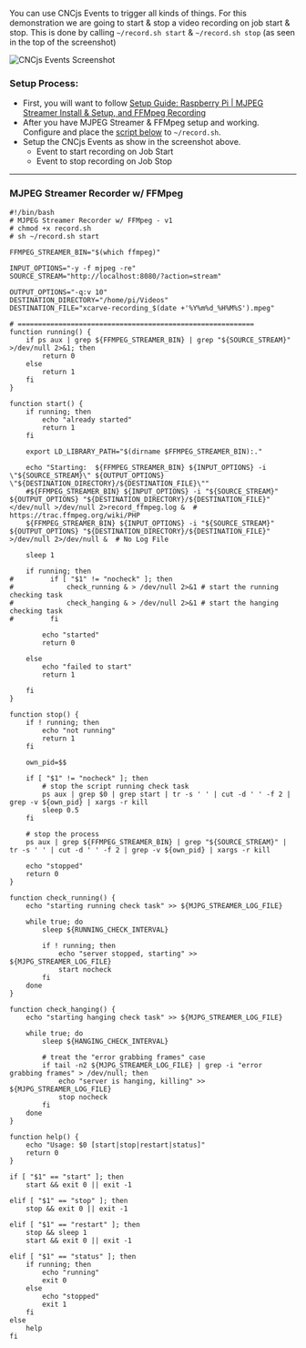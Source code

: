 You can use CNCjs Events to trigger all kinds of things.
For this demonstration we are going to start & stop a video recording on job start & stop.
This is done by calling `~/record.sh start` & `~/record.sh stop` (as seen in the top of the screenshot)

![CNCjs Events Screenshot](https://raw.githubusercontent.com/cncjs/cncjs/master/media/events.png)

### Setup Process:
* First, you will want to follow [Setup Guide: Raspberry Pi | MJPEG Streamer Install & Setup, and FFMpeg Recording](https://github.com/cncjs/cncjs/wiki/Setup-Guide:-Raspberry-Pi-%7C-MJPEG-Streamer-Install-&-Setup-&-FFMpeg-Recording)
* After you have MJPEG Streamer & FFMpeg setup and working. Configure and place the [script below](https://github.com/cncjs/cncjs/wiki/Setup-Guide:-Raspberry-Pi-%7C-Recording-Triggered-by-Events#mjpeg-streamer-recorder-w-ffmpeg) to `~/record.sh`.
* Setup the CNCjs Events as show in the screenshot above.
  * Event to start recording on Job Start
  * Event to stop recording on Job Stop

***

### MJPEG Streamer Recorder w/ FFMpeg
```
#!/bin/bash
# MJPEG Streamer Recorder w/ FFMpeg - v1
# chmod +x record.sh
# sh ~/record.sh start

FFMPEG_STREAMER_BIN="$(which ffmpeg)"

INPUT_OPTIONS="-y -f mjpeg -re"
SOURCE_STREAM="http://localhost:8080/?action=stream"

OUTPUT_OPTIONS="-q:v 10"
DESTINATION_DIRECTORY="/home/pi/Videos"
DESTINATION_FILE="xcarve-recording_$(date +'%Y%m%d_%H%M%S').mpeg"

# ==========================================================
function running() {
    if ps aux | grep ${FFMPEG_STREAMER_BIN} | grep "${SOURCE_STREAM}" >/dev/null 2>&1; then
        return 0
    else
        return 1
    fi
}

function start() {
    if running; then
        echo "already started"
        return 1
    fi

    export LD_LIBRARY_PATH="$(dirname $FFMPEG_STREAMER_BIN):."

	echo "Starting:  ${FFMPEG_STREAMER_BIN} ${INPUT_OPTIONS} -i \"${SOURCE_STREAM}\" ${OUTPUT_OPTIONS} \"${DESTINATION_DIRECTORY}/${DESTINATION_FILE}\""
	#${FFMPEG_STREAMER_BIN} ${INPUT_OPTIONS} -i "${SOURCE_STREAM}" ${OUTPUT_OPTIONS} "${DESTINATION_DIRECTORY}/${DESTINATION_FILE}"  </dev/null >/dev/null 2>record_ffmpeg.log &  # https://trac.ffmpeg.org/wiki/PHP
	${FFMPEG_STREAMER_BIN} ${INPUT_OPTIONS} -i "${SOURCE_STREAM}" ${OUTPUT_OPTIONS} "${DESTINATION_DIRECTORY}/${DESTINATION_FILE}" >/dev/null 2>/dev/null &  # No Log File

    sleep 1

    if running; then
#         if [ "$1" != "nocheck" ]; then
#             check_running & > /dev/null 2>&1 # start the running checking task
#             check_hanging & > /dev/null 2>&1 # start the hanging checking task
#         fi

        echo "started"
        return 0

    else
        echo "failed to start"
        return 1

    fi
}

function stop() {
    if ! running; then
        echo "not running"
        return 1
    fi

    own_pid=$$

    if [ "$1" != "nocheck" ]; then
        # stop the script running check task
        ps aux | grep $0 | grep start | tr -s ' ' | cut -d ' ' -f 2 | grep -v ${own_pid} | xargs -r kill
        sleep 0.5
    fi

    # stop the process
    ps aux | grep ${FFMPEG_STREAMER_BIN} | grep "${SOURCE_STREAM}" | tr -s ' ' | cut -d ' ' -f 2 | grep -v ${own_pid} | xargs -r kill

    echo "stopped"
    return 0
}

function check_running() {
    echo "starting running check task" >> ${MJPG_STREAMER_LOG_FILE}

    while true; do
        sleep ${RUNNING_CHECK_INTERVAL}

        if ! running; then
            echo "server stopped, starting" >> ${MJPG_STREAMER_LOG_FILE}
            start nocheck
        fi
    done
}

function check_hanging() {
    echo "starting hanging check task" >> ${MJPG_STREAMER_LOG_FILE}

    while true; do
        sleep ${HANGING_CHECK_INTERVAL}

        # treat the "error grabbing frames" case
        if tail -n2 ${MJPG_STREAMER_LOG_FILE} | grep -i "error grabbing frames" > /dev/null; then
            echo "server is hanging, killing" >> ${MJPG_STREAMER_LOG_FILE}
            stop nocheck
        fi
    done
}

function help() {
    echo "Usage: $0 [start|stop|restart|status]"
    return 0
}

if [ "$1" == "start" ]; then
    start && exit 0 || exit -1

elif [ "$1" == "stop" ]; then
    stop && exit 0 || exit -1

elif [ "$1" == "restart" ]; then
    stop && sleep 1
    start && exit 0 || exit -1

elif [ "$1" == "status" ]; then
    if running; then
        echo "running"
        exit 0
    else
        echo "stopped"
        exit 1
    fi
else
    help
fi
```